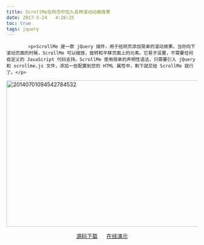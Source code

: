 ```yaml
---
title: ScrollMe在网页中加入各种滚动动画效果
date: 2017-5-24   4:26:25
toc: true
tags: jquery
---
```


			<p>ScrollMe 是一款 jQuery 插件，用于给网页添加简单的滚动效果。当你向下滚动页面的时候，ScrollMe 可以缩放，旋转和平移页面上的元素。它易于设置，不需要任何自定义的 JavaScript 代码支持。ScrollMe 使用简单的声明性语法，只需要引入 jQuery 和 scrollme.js 文件，添加一些配置到您的 HTML 属性中，剩下就交给 ScrollMe 就行了。</p>
<p><a href="http://www.webqianduan.cn/wp-content/uploads/2014/07/20140701094542784532.jpg"><img class="size-full wp-image-337 aligncenter" alt="20140701094542784532" src="http://www.webqianduan.cn/wp-content/uploads/2014/07/20140701094542784532.jpg" width="600" height="385"></a></p>
<p style="text-align: center;"><a title="Download" href="https://github.com/nckprsn/scrollme/archive/master.zip" target="_blank">源码下载</a>      <a title="Download" href="http://scrollme.nckprsn.com/" target="_blank">在线演示</a></p>
		